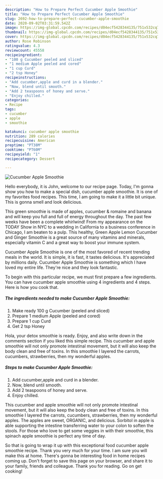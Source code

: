 ```yaml
---
description: "How to Prepare Perfect Cucumber Apple Smoothie"
title: "How to Prepare Perfect Cucumber Apple Smoothie"
slug: 2692-how-to-prepare-perfect-cucumber-apple-smoothie
date: 2020-09-02T03:31:59.542Z
image: https://img-global.cpcdn.com/recipes/d04ecf5428344135/751x532cq70/cucumber-apple-smoothie-recipe-main-photo.jpg
thumbnail: https://img-global.cpcdn.com/recipes/d04ecf5428344135/751x532cq70/cucumber-apple-smoothie-recipe-main-photo.jpg
cover: https://img-global.cpcdn.com/recipes/d04ecf5428344135/751x532cq70/cucumber-apple-smoothie-recipe-main-photo.jpg
author: Rose Robinson
ratingvalue: 4.3
reviewcount: 45558
recipeingredient:
- "100 g Cucumber peeled and sliced"
- "1 medium Apple peeled and cored"
- "1 cup Curd"
- "2 tsp Honey"
recipeinstructions:
- "Add cucumber,apple and curd in a blender."
- "Now, blend until smooth."
- "Add 2 teaspoons of honey and serve."
- "Enjoy chilled."
categories:
- Recipe
tags:
- cucumber
- apple
- smoothie

katakunci: cucumber apple smoothie 
nutrition: 289 calories
recipecuisine: American
preptime: "PT38M"
cooktime: "PT60M"
recipeyield: "1"
recipecategory: Dessert

---
```



![Cucumber Apple Smoothie](https://img-global.cpcdn.com/recipes/d04ecf5428344135/751x532cq70/cucumber-apple-smoothie-recipe-main-photo.jpg)

Hello everybody, it is John, welcome to our recipe page. Today, I'm gonna show you how to make a special dish, cucumber apple smoothie. It is one of my favorites food recipes. This time, I am going to make it a little bit unique. This is gonna smell and look delicious.

This green smoothie is made of apples, cucumber &amp; romaine and banana and will keep you full and full of energy throughout the day. The past few weeks have been a complete whirlwind! From my appearance on the TODAY Show in NYC to a wedding in California to a business conference in Chicago, I am beaten to a pulp. This healthy, Green Apple Lemon Cucumber and Ginger Smoothie is a great source of many vitamins and minerals, especially vitamin C and a great way to boost your immune system.

Cucumber Apple Smoothie is one of the most favored of recent trending meals in the world. It is simple, it is fast, it tastes delicious. It's appreciated by millions daily. Cucumber Apple Smoothie is something which I have loved my entire life. They're nice and they look fantastic.


To begin with this particular recipe, we must first prepare a few ingredients. You can have cucumber apple smoothie using 4 ingredients and 4 steps. Here is how you cook that.

<!--inarticleads1-->

##### The ingredients needed to make Cucumber Apple Smoothie:

1. Make ready 100 g Cucumber (peeled and sliced)
1. Prepare 1 medium Apple (peeled and cored)
1. Prepare 1 cup Curd
1. Get 2 tsp Honey


Hola, your detox smoothie is ready. Enjoy, and also write down in the comments section if you liked this simple recipe. This cucumber and apple smoothie will not only promote intestinal movement, but it will also keep the body clean and free of toxins. In this smoothie I layered the carrots, cucumbers, strawberries, then my wonderful apples. 

<!--inarticleads2-->

##### Steps to make Cucumber Apple Smoothie:

1. Add cucumber,apple and curd in a blender.
1. Now, blend until smooth.
1. Add 2 teaspoons of honey and serve.
1. Enjoy chilled.


This cucumber and apple smoothie will not only promote intestinal movement, but it will also keep the body clean and free of toxins. In this smoothie I layered the carrots, cucumbers, strawberries, then my wonderful apples. The apples are sweet, ORGANIC, and delicious. Sorbitol in apple is able supporting the intestine transferring water to your colon to soften the stools. For those who love to get some veggies in with their smoothie, this spinach apple smoothie is perfect any time of day. 

So that is going to wrap it up with this exceptional food cucumber apple smoothie recipe. Thank you very much for your time. I am sure you will make this at home. There's gonna be interesting food in home recipes coming up. Don't forget to save this page on your browser, and share it to your family, friends and colleague. Thank you for reading. Go on get cooking!
